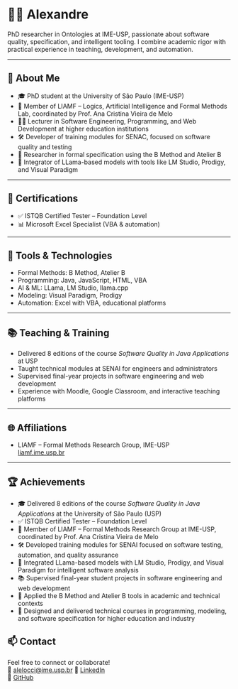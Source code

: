 # 👨‍💻 Alexandre

PhD researcher in Ontologies at IME-USP, passionate about software quality, specification, and intelligent tooling. I combine academic rigor with practical experience in teaching, development, and automation.

---

## 🧠 About Me

- 🎓 PhD student at the University of São Paulo (IME-USP)
- 🧪 Member of LIAMF – Logics, Artificial Intelligence and Formal Methods Lab, coordinated by Prof. Ana Cristina Vieira de Melo
- 👨‍🏫 Lecturer in Software Engineering, Programming, and Web Development at higher education institutions
- 🛠️ Developer of training modules for SENAC, focused on software quality and testing
- 🤖 Researcher in formal specification using the B Method and Atelier B
- 🧠 Integrator of LLama-based models with tools like LM Studio, Prodigy, and Visual Paradigm

---

## 🧪 Certifications

- ✅ ISTQB Certified Tester – Foundation Level  
- 📊 Microsoft Excel Specialist (VBA & automation)

---

## 🧰 Tools & Technologies

- Formal Methods: B Method, Atelier B  
- Programming: Java, JavaScript, HTML, VBA  
- AI & ML: LLama, LM Studio, llama.cpp  
- Modeling: Visual Paradigm, Prodigy  
- Automation: Excel with VBA, educational platforms

---

## 📚 Teaching & Training

- Delivered 8 editions of the course *Software Quality in Java Applications* at USP  
- Taught technical modules at SENAI for engineers and administrators  
- Supervised final-year projects in software engineering and web development  
- Experience with Moodle, Google Classroom, and interactive teaching platforms

---

## 🌐 Affiliations

- LIAMF – Formal Methods Research Group, IME-USP  
  [liamf.ime.usp.br](https://liamf.ime.usp.br/index.html)

---
## 🏆 Achievements

- 🎓 Delivered 8 editions of the course *Software Quality in Java Applications* at the University of São Paulo (USP)
- ✅ ISTQB Certified Tester – Foundation Level
- 🧪 Member of LIAMF – Formal Methods Research Group at IME-USP, coordinated by Prof. Ana Cristina Vieira de Melo
- 🛠️ Developed training modules for SENAI focused on software testing, automation, and quality assurance
- 🤖 Integrated LLama-based models with LM Studio, Prodigy, and Visual Paradigm for intelligent software analysis
- 📚 Supervised final-year student projects in software engineering and web development
- 🧠 Applied the B Method and Atelier B tools in academic and technical contexts
- 🧮 Designed and delivered technical courses in programming, modeling, and software specification for higher education and industry


## 📫 Contact

Feel free to connect or collaborate!  
📧 alelocci@ime.usp.br
🔗 [LinkedIn](https://linkedin.com/in/alelocci)  
🔗 [GitHub](https://github.com/AleLocci)
